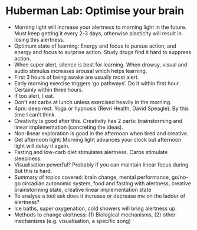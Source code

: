 # Huberman Lab: Optimise your brain

* Morning light will increase your alertness to morning light in the future. Must keep getting it every 2-3 days, otherwise plasticity will result in losing this alertness.
* Optimum state of learning: Energy and focus to pursue action, and energy and focus to surprise action. Study drugs find it hard to suppress action.
* When super alert, silence is best for learning. When drowsy, visual and audio stimulus increases arousal which helps learning.
* First 3 hours of being awake are usually most alert.
* Early morning exercise triggers ‘go pathways’. Do it within first hour. Certainly within three hours.
* If too alert, I eat.
* Don’t eat carbs at lunch unless exercised heavily in the morning.
* 4pm: deep rest. Yoga or hypnosis (Revri Health, David Speagle). By this time I can’t think.
* Creativity is good after this. Creativity has 2 parts: brainstorming and linear implementation (concreting the ideas).
* Non-linear exploration is good in the afternoon when tired and creative.
* Get afternoon light: Morning light advances your clock but afternoon light will delay it again.
* Fasting and low-carb diet stimulates alertness. Carbs stimulate sleepiness. 
* Visualisation powerful? Probably if you can maintain linear focus during. But this is hard.
* Summary of topics covered: brain change, mental performance, go/no-go circadian autonomic system, food and fasting with alertness, creative brainstorming state, creative linear implementation state
* To analyse a tool ask does it increase or decrease me on the ladder of alertness?
* Ice baths, super oxygenation, cold showers will bring alertness up.
* Methods to change alertness: (1) Biological mechanisms, (2) other mechanisms (e.g. visualisation, a specific song)